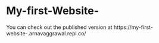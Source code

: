 # My-first-Website-

You can check out the published version at https://my-first-website-.arnavaggrawal.repl.co/
